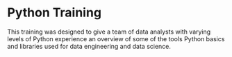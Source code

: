 # Python Training
This training was designed to give a team of data analysts with varying levels of Python experience an overview of some of the tools Python basics and libraries used for data engineering and data science.
